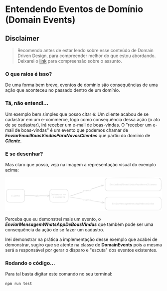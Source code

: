 # Entendendo Eventos de Domínio (Domain Events)

## Disclaimer
> Recomendo antes de estar lendo sobre esse conteúdo de Domain Driven Design, para compreender melhor do que estou abordando.
> Deixarei o [link](https://www.youtube.com/watch?v=vFZkOyaPK4E) para compreensão sobre o assunto.

### O que raios é isso?
De uma forma bem breve, eventos de domínio são consequências de uma ação que aconteceu no passado dentro de um domínio.

### Tá, não entendi...
Um exemplo bem simples que posso citar é: Um cliente acabou de se cadastrar em um e-commerce, logo como consequência dessa ação (o ato de se cadastrar), irá receber um e-mail de boas-vindas.
O "receber um e-mail de boas-vindas" é um evento que podemos chamar de ***EnviarEmailBoasVindasParaNovosClientes*** que partiu do domínio de ***Cliente***.

### E se desenhar?
Mas claro que posso, veja na imagem a representação visual do exemplo acima:

<img src=".github/assets/domain-events-example.png" alt="Evento de Domínio"/>

Perceba que eu demonstrei mais um evento, o ***EnviarMensagemWhatsAppDeBoasVindas*** que também pode ser uma consequência da ação de se fazer um cadastro.

Irei demonstrar na prática a implementação desse exemplo que acabei de demonstrar, sugiro que se atente na classe de **DomainEvents** pois a mesma será a responsável por gerar o disparo e "escuta" dos eventos existentes.

### Rodando o código...
Para tal basta digitar este comando no seu terminal:
```bash
npm run test
```